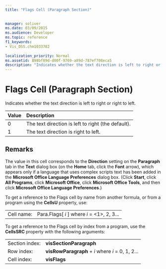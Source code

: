 ```yaml
---
title: "Flags Cell (Paragraph Section)"
 
 
manager: soliver
ms.date: 03/09/2015
ms.audience: Developer
ms.topic: reference
f1_keywords:
- Vis_DSS.chm1033782
 
localization_priority: Normal
ms.assetid: 898bf89d-d00f-9769-a89d-787ef708eca5
description: "Indicates whether the text direction is left to right or right to left."
---
```


# Flags Cell (Paragraph Section)

Indicates whether the text direction is left to right or right to left.
  
|**Value**|**Description**|
|:-----|:-----|
|0  <br/> |The text direction is left to right (the default).  <br/> |
|1  <br/> |The text direction is right to left.  <br/> |
   
## Remarks

The value in this cell corresponds to the **Direction** setting on the **Paragraph** tab in the **Text** dialog box (on the **Home** tab, click the **Font** arrow), which appears only if a language that uses complex scripts text has been added in the **Microsoft Office Language Preferences** dialog box. (Click **Start**, click **All Programs**, click **Microsoft Office**, click **Microsoft Office Tools**, and then click **Microsoft Office Language Preferences**.) 
  
To get a reference to the Flags cell by name from another formula, or from a program using the **CellsU** property, use: 
  
|||
|:-----|:-----|
|Cell name:  <br/> |Para.Flags[ *i*  ] where  *i*  = <1>, 2, 3...  <br/> |
   
To get a reference to the Flags cell by index from a program, use the **CellsSRC** property with the following arguments: 
  
|||
|:-----|:-----|
|Section index:  <br/> |**visSectionParagraph** <br/> |
|Row index:  <br/> |**visRowParagraph** +  *i*  where  *i*  = 0, 1, 2...  <br/> |
|Cell index:  <br/> |**visFlags** <br/> |
   

